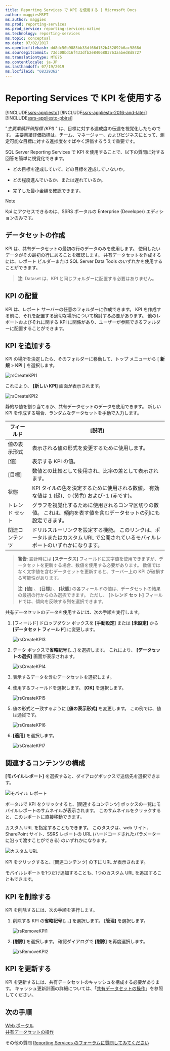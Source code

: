 ```yaml
---
title: Reporting Services で KPI を使用する | Microsoft Docs
author: maggiesMSFT
ms.author: maggies
ms.prod: reporting-services
ms.prod_service: reporting-services-native
ms.technology: reporting-services
ms.topic: conceptual
ms.date: 07/02/2017
ms.openlocfilehash: dd8dc50b9885bb33df66d152b432092b6ac9868d
ms.sourcegitcommit: 73dc08bd16f433dfb2e8406883763aabed8d8727
ms.translationtype: MTE75
ms.contentlocale: ja-JP
ms.lasthandoff: 07/19/2019
ms.locfileid: "68329362"
---
```

# <a name="working-with-kpis-in-reporting-services"></a>Reporting Services で KPI を使用する

[!INCLUDE[ssrs-appliesto](../includes/ssrs-appliesto.md)] [!INCLUDE[ssrs-appliesto-2016-and-later](../includes/ssrs-appliesto-2016-and-later.md)] [!INCLUDE[ssrs-appliesto-pbirsi](../includes/ssrs-appliesto-pbirs.md)]

"*主要業績評価指標 (KPI)* " は、目標に対する達成度の伝達を視覚化したものです。  主要業績評価指標は、チーム、マネージャー、およびビジネスにとって、測定可能な目標に対する進捗度をすばやく評価するうえで重要です。
  
SQL Server Reporting Services で KPI を使用することで、以下の質問に対する回答を簡単に視覚化できます。  
  
- どの目標を達成していて、どの目標を達成していないか。  
  
- どの程度進んでいるか、または遅れているか。  
  
- 完了した最小金額を確認できます。  

> [!NOTE]
> Kpi にアクセスできるのは、SSRS ポータルの Enterprise (Developer) エディションのみです。

## <a name="creating-a-dataset"></a>データセットの作成

KPI は、共有データセットの最初の行のデータのみを使用します。 使用したいデータがその最初の行にあることを確認します。 共有データセットを作成するには、レポート ビルダーまたは SQL Server Data Tools のいずれかを使用することができます。  
  
> **注**: Dataset は、KPI と同じフォルダーに配置する必要はありません。  
  
## <a name="placement-of-kpis"></a>KPI の配置  
  
KPI は、レポート サーバーの任意のフォルダーに作成できます。  KPI を作成する前に、それを配置する適切な場所について検討する必要があります。 他のレポートおよびそれに関する KPI に関係があり、ユーザーが参照できるフォルダーに配置することができます。  
## <a name="adding-a-kpi"></a>KPI を追加する
  
KPI の場所を決定したら、そのフォルダーに移動して、トップ メニューから [ **新規** > **KPI** ] を選択します。  
  
![rsCreateKPI1](../reporting-services/media/rscreatekpi1.png)  
  
これにより、 **[新しい KPI]** 画面が表示されます。  
  
![rsCreateKPI2](../reporting-services/media/rscreatekpi2.png)  
  
静的な値を割り当てるか、共有データセットのデータを使用できます。 新しい KPI を作成する場合、ランダムなデータセットを手動で入力します。  
  
| フィールド | [説明] |
|-----------------|--------------------------------------------------------------------------------------------------------------------------------------------------|
| 値の表示形式 | 表示される値の形式を変更するために使用します。 |
| [値] | 表示する KPI の値。 |
| [目標] | 数値との比較として使用され、比率の差として表示されます。 |
| 状態 | KPI タイルの色を決定するために使用される数値。 有効な値は 1 (緑)、0 (黄色) および-1 (赤です)。 |
| トレンド セット | グラフを視覚化するために使用されるコンマ区切りの数値。 これは、傾向を表す値を含むデータセットの列にも設定できます。 |
| 関連コンテンツ | ドリルスルーリンクを設定する機能。 このリンクは、ポータルまたはカスタム URL で公開されているモバイルレポートのいずれかになります。 |
  
> **警告**: 設計時には **[ステータス]** フィールドに文字値を使用できますが、データセットを更新する場合、数値を使用する必要があります。 数値ではなく文字値を含むデータセットを更新すると、サーバー上の KPI が破損する可能性があります。  
>
> **注**: **[値]** 、 **[目標]** 、 **[状態]** の各フィールドの値は、データセットの結果の最初の行からのみ選択できます。 ただし、 **[トレンド セット]** フィールドでは、傾向を反映する列を選択できます。  
  
共有データセットのデータを使用するには、次の手順を実行します。
  
1. [フィールド] ドロップダウン ボックスを **[手動設定]** または **[未設定]** から **[データセット フィールド]** に変更します。  
  
    ![rsCreateKPI3](../reporting-services/media/rscreatekpi3.png)  
  
2. データ ボックスで**省略記号 [...]** を選択します。 これにより、 **[データセットの選択]** 画面が表示されます。  
  
    ![rsCreateKPI4](../reporting-services/media/rscreatekpi4.png)  
  
3. 表示するデータを含むデータセットを選択します。  
  
4. 使用するフィールドを選択します。 **[OK]** を選択します。  
  
    ![rsCreateKPI5](../reporting-services/media/rscreatekpi5.png)  
  
5. 値の形式と一致するように **[値の表示形式]** を変更します。 この例では、値は通貨です。  
  
    ![rsCreateKPI6](../reporting-services/media/rscreatekpi6.png)  
  
6. **[適用]** を選択します。  
  
    ![rsCreateKPI7](../reporting-services/media/rscreatekpi7.png)

## <a name="configuring-related-content"></a>関連するコンテンツの構成

**[モバイルレポート]** を選択すると、ダイアログボックスで送信先を選択できます。

   ![モバイル レポート](media/rscreatekpi-related-content-mobile-report.png)

ポータルで KPI をクリックすると、[関連するコンテンツ] ボックスの一覧にモバイルレポートのサムネイルが表示されます。 このサムネイルをクリックすると、このレポートに直接移動できます。

カスタム URL を指定することもできます。 このタスクは、web サイト、SharePoint サイト、SSRS レポートの URL (ハードコードされたパラメーターに沿って渡すことができる) のいずれかになります。

![カスタム URL](media/rscreatekpi-related-content-custom-url.png)

KPI をクリックすると、[関連コンテンツ] の下に URL が表示されます。

モバイルレポートを1つだけ追加することも、1つのカスタム URL を追加することもできます。
  
## <a name="removing-a-kpi"></a>KPI を削除する  
  
KPI を削除するには、次の手順を実行します。
  
1. 削除する KPI の**省略記号 [...]** を選択します。 **[管理]** を選択します。  
  
    ![rsRemoveKPI1](../reporting-services/media/rsremovekpi1.png)  
  
2. **[削除]** を選択します。 確認ダイアログで **[削除]** を再度選択します。  
  
    ![rsRemoveKPI2](../reporting-services/media/rsremovekpi2.png)  
  
## <a name="refreshing-a-kpi"></a>KPI を更新する  
  
KPI を更新するには、共有データセットのキャッシュを構成する必要があります。 キャッシュ更新計画の詳細については、「[共有データセットの操作](../reporting-services/work-with-shared-datasets-web-portal.md)」を参照してください。  
  
## <a name="next-steps"></a>次の手順
  
[Web ポータル](../reporting-services/web-portal-ssrs-native-mode.md)  
[共有データセットの操作](../reporting-services/work-with-shared-datasets-web-portal.md)

その他の質問 [Reporting Services のフォーラムに質問してみてください](https://go.microsoft.com/fwlink/?LinkId=620231)
